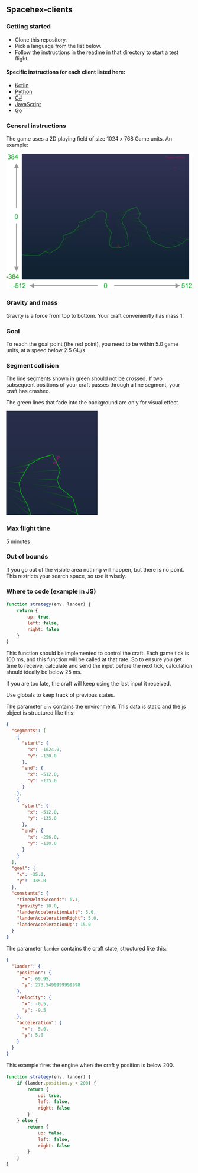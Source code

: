 Spacehex-clients
--------

### Getting started
* Clone this repository.
* Pick a language from the list below.
* Follow the instructions in the readme in that directory to start a test flight.

#### Specific instructions for each client listed here:
* [Kotlin](spacehex-kotlin-client)
* [Python](spacehex-python-client)
* [C#](spacehex-csharp-client)
* [JavaScript](spacehex-js-client)
* [Go](spacehex-go-client)

### General instructions
The game uses a 2D playing field of size 1024 x 768 Game units.
An example:

![Image](env-image.png)

### Gravity and mass
Gravity is a force from top to bottom. Your craft conveniently has mass 1.

### Goal
To reach the goal point (the red point), you need to be within 5.0 game units, 
at a speed below 2.5 GU/s.

### Segment collision 
The line segments shown in green should not be crossed. If two subsequent positions
of your craft passes through a line segment, your craft has crashed. 

The green lines that fade into the background are only for visual effect.

![Image](collision.png)

### Max flight time
5 minutes

### Out of bounds
If you go out of the visible area nothing will happen, but there is no point.
This restricts your search space, so use it wisely.

### Where to code (example in JS)

```javascript
function strategy(env, lander) {
    return {
        up: true,
        left: false,
        right: false
    }
}
```
This function should be implemented to control the craft. Each game 
tick is 100 ms, and this function will be called at that rate.
So to ensure you get time to receive, calculate and send the input 
before the next tick, calculation should ideally be below 25 ms.

If you are too late, the craft will keep using the last input it received.

Use globals to keep track of previous states.

The parameter ```env``` contains the environment. This data is static
and the js object is structured like this:
```json
{
  "segments": [
    {
      "start": {
        "x": -1024.0,
        "y": -120.0
      },
      "end": {
        "x": -512.0,
        "y": -135.0
      }
    },
    {
      "start": {
        "x": -512.0,
        "y": -135.0
      },
      "end": {
        "x": -256.0,
        "y": -120.0
      }
    }
  ],
  "goal": {
    "x": -35.0,
    "y": -335.0
  },
  "constants": {
    "timeDeltaSeconds": 0.1,
    "gravity": 10.0,
    "landerAccelerationLeft": 5.0,
    "landerAccelerationRight": 5.0,
    "landerAccelerationUp": 15.0
  }
}
```

The parameter ```lander``` contains the craft state, structured like this:
```json
{
  "lander": {
    "position": {
      "x": 69.95,
      "y": 273.5499999999998
    },
    "velocity": {
      "x": -0.5,
      "y": -9.5
    },
    "acceleration": {
      "x": -5.0,
      "y": 5.0
    }
  }
}
```

This example fires the engine when the craft y position is below 200.
```javascript
function strategy(env, lander) {
    if (lander.position.y < 200) {
        return {
            up: true,
            left: false,
            right: false
        }
    } else {
        return {
            up: false,
            left: false,
            right: false
        }
    }
}
```
